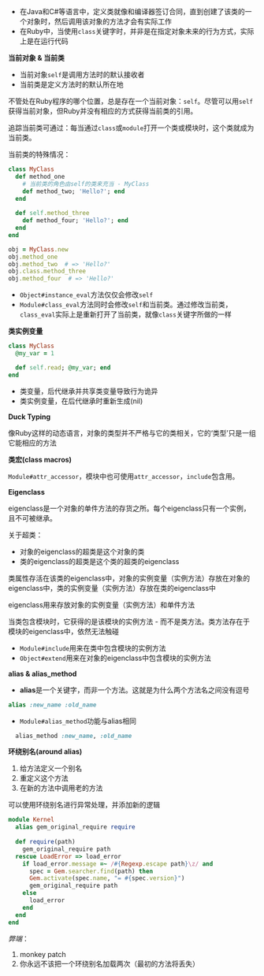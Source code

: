 + 在Java和C#等语言中，定义类就像和编译器签订合同，直到创建了该类的一个对象时，然后调用该对象的方法才会有实际工作
+ 在Ruby中，当使用`class`关键字时，并非是在指定对象未来的行为方式，实际上是在运行代码

**当前对象 & 当前类**

+ 当前对象`self`是调用方法时的默认接收者
+ 当前类是定义方法时的默认所在地

不管处在Ruby程序的哪个位置，总是存在一个当前对象：`self`。尽管可以用`self`获得当前对象，但Ruby并没有相应的方式获得当前类的引用。

追踪当前类可通过：每当通过`class`或`module`打开一个类或模块时，这个类就成为当前类。

当前类的特殊情况：

```ruby
class MyClass
  def method_one
    # 当前类的角色由self的类来充当 - MyClass
    def method_two; 'Hello?'; end
  end
  
  def self.method_three
    def method_four; 'Hello?'; end
  end
end

obj = MyClass.new
obj.method_one
obj.method_two  # => 'Hello?'
obj.class.method_three
obj.method_four  # => 'Hello?'
```

+ `Object#instance_eval`方法仅仅会修改`self`
+ `Module#class_eval`方法同时会修改`self`和当前类。通过修改当前类，`class_eval`实际上是重新打开了当前类，就像`class`关键字所做的一样

**类实例变量**

```ruby
class MyClass
  @my_var = 1

  def self.read; @my_var; end
end
```

+ 类变量，后代继承并共享类变量导致行为诡异
+ 类实例变量，在后代继承时重新生成(nil)

**Duck Typing**

像Ruby这样的动态语言，对象的类型并不严格与它的类相关，它的‘类型’只是一组它能相应的方法

**类宏(class macros)**

`Module#attr_accessor`，模块中也可使用`attr_accessor`，`include`包含用。

**Eigenclass**

eigenclass是一个对象的单件方法的存货之所。每个eigenclass只有一个实例，且不可被继承。

关于超类：
+ 对象的eigenclass的超类是这个对象的类
+ 类的eigenclass的超类是这个类的超类的eigenclass

类属性存活在该类的eigenclass中，对象的实例变量（实例方法）存放在对象的eigenclass中，类的实例变量（实例方法）存放在类的eigenclass中

eigenclass用来存放对象的实例变量（实例方法）和单件方法

当类包含模块时，它获得的是该模块的实例方法 - 而不是类方法。类方法存在于模块的eigenclass中，依然无法触碰
+ `Module#include`用来在类中包含模块的实例方法
+ `Object#extend`用来在对象的eigenclass中包含模块的实例方法

**alias & alias_method**

+ **alias**是一个关键字，而非一个方法。这就是为什么两个方法名之间没有逗号

```ruby
alias :new_name :old_name
```

+ `Module#alias_method`功能与alias相同

```ruby
  alias_method :new_name, :old_name
```

**环绕别名(around alias)**

1. 给方法定义一个别名
2. 重定义这个方法
3. 在新的方法中调用老的方法

可以使用环绕别名进行异常处理，并添加新的逻辑

```ruby
module Kernel
  alias gem_original_require require
  
  def require(path)
    gem_original_require path
  rescue LoadError => load_error
    if load_error.message =~ /#{Regexp.escape path}\z/ and
      spec = Gem.searcher.find(path) then
      Gem.activate(spec.name, "= #{spec.version}")
      gem_original_require path
    else
      load_error
    end
  end
end
```

*弊端*：
1. monkey patch
2. 你永远不该把一个环绕别名加载两次（最初的方法将丢失）

